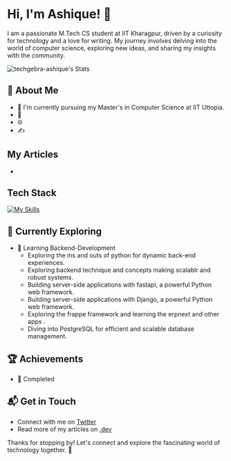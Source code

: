 # Hi, I'm Ashique! 👋

I am a passionate M.Tech CS student at IIT Kharagpur, driven by a curiosity for technology and a love for writing. My journey involves delving into the world of computer science, exploring new ideas, and sharing my insights with the community.

![techgebra-ashique's Stats](https://github-readme-stats.vercel.app/api?username=techgebra-ashique&theme=vue-dark&show_icons=true&hide_border=true&count_private=true)

## 🚀 About Me

- 🔭 I'm currently pursuing my Master's in Computer Science at IIT Uttopia.
- 📝
- 🌐 
- ✍️ 

## My Articles
- 


## Tech Stack
[![My Skills](https://skillicons.dev/icons?i=js,html,css,py,atom,vscode,wordpress,django,fastapi,figma,github,mongo,mysql,postgres,postman,ubuntu,windows)](https://skillicons.dev)

## 🌱 Currently Exploring

- 🚀 Learning Backend-Development
  - Exploring the ins and outs of python  for dynamic back-end experiences.
  - Exploring backend technique and concepts making scalablr and robust systems.
  - Building server-side applications with fastapi, a powerful Python web framework.
  - Building server-side applications with Django, a powerful Python web framework.
  - Exploring the frappe framework and learning the erpnext and other apps .
  - Diving into PostgreSQL for efficient and scalable database management.

 ## 🏆 Achievements

- 🌟 Completed 

## 📬 Get in Touch

- Connect with me on [Twitter](#)
- Read more of my articles on [.dev](#)

Thanks for stopping by! Let's connect and explore the fascinating world of technology together. 🚀



<!--

Here are some ideas to get you started:

- 🔭 I’m currently working on ...
- 🌱 I’m currently learning ...
- 👯 I’m looking to collaborate on ...
- 🤔 I’m looking for help with ...
- 💬 Ask me about ...
- 📫 How to reach me: ...
- 😄 Pronouns: ...
- ⚡ Fun fact: ...
-->
